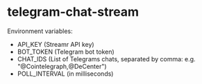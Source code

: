 # telegram-chat-stream

Environment variables:
* API_KEY (Streamr API key)
* BOT_TOKEN (Telegram bot token)
* CHAT_IDS (List of Telegrams chats, separated by comma: e.g. "@Cointelegraph,@DeCenter")
* POLL_INTERVAL (in milliseconds)
